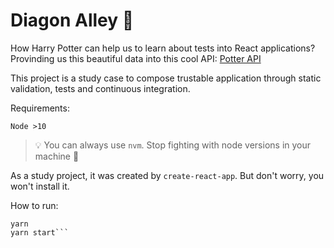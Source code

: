 # Diagon Alley 🧹

How Harry Potter can help us to learn about tests into React applications? Provinding us this beautiful data into this cool API: [Potter API](https://www.potterapi.com/)

This project is a study case to compose trustable application through static validation, tests and continuous integration.

Requirements:

```Node >10```
> :bulb: You can always use `nvm`. Stop fighting with node versions in your machine :sunflower:

As a study project, it was created by `create-react-app`. But don't worry, you won't install it.

How to run:
```git clone https://github.com/joselialcosta/diagon-alley.git
yarn 
yarn start```


